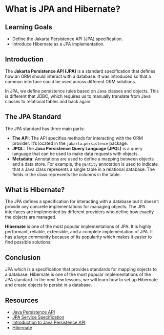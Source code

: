 # What is JPA and Hibernate?

## Learning Goals

- Define the Jakarta Persistence API (JPA) specification.
- Introduce Hibernate as a JPA implementation.

## Introduction

The **Jakarta Persistence API (JPA)** is a standard specification that defines how
an ORM should interact with a database. It was introduced so that a
common interface could be used across different ORM solutions.

In JPA, we define persistence rules based on Java classes and objects.
This is different that JDBC, which requires us to manually
translate from Java classes to relational tables and back again.

## The JPA Standard

The JPA standard has three main parts:

- **The API**: The API specifies methods for interacting with
  the ORM provider. It’s located in the `jakarta.persistence` package.
- **JPQL:** The **Java Persistence Query Language (JPQL)** is a query language that
  can be used to make data requests with objects.
- **Metadata:** Annotations are used to define a mapping between
  objects and a data store. For example, the `@Entity` annotation
  is used to indicate that a Java class represents a single
  table in a relational database. The fields in the class represents the
  columns in the table.

## What is Hibernate?

The JPA defines a specification for interacting with a database but it doesn’t
provide any concrete implementations for managing objects. The JPA interfaces
are implemented by different providers who define how exactly the objects are
managed.

**Hibernate** is one of the most popular implementations of JPA. It is highly
performant, reliable, extensible, and a complete implementation of JPA. It
has a large community because of its popularity which makes it easier to find
possible solutions.

## Conclusion

JPA which is a specification that provides standards for mapping objects
to a database. Hibernate is one of the most popular implementations
of the JPA standard. In the next few lessons, we will learn how to set up
Hibernate and create objects to persist in a database.


## Resources

- [Java Persistence API](https://download.oracle.com/otn-pub/jcp/persistence-2_1-fr-eval-spec/JavaPersistence.pdf?AuthParam=1669035788_55339cf2dd0c10154e6e956b139d31ee)    
- [JPA Service Specification](https://docs.osgi.org/specification/osgi.cmpn/8.0.0/service.jpa.html)       
- [Introduction to Java Persistence API](https://docs.oracle.com/javaee/6/tutorial/doc/bnbpz.html)  
- [Hibernate](https://hibernate.org/)  